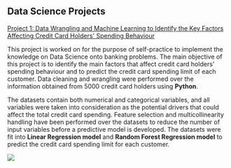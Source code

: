 ## Data Science Projects

[Project 1: Data Wrangling and Machine Learning to Identify the Key Factors Affecting Credit Card Holders' Spending Behaviour](https://github.com/nfiahmadfakhri/nfiahmadfakhri.github.io/blob/master/projects/Portfolio%20-%20Credit%20Card%20Spending%20Behaviour.ipynb)

This project is worked on for the purpose of self-practice to implement the knowledge on Data Science onto banking problems. The main objective of this project is to identify the main factors that affect credit card holders' spending behaviour and to predict the credit card spending limit of each customer. Data cleaning and wrangling were performed over the information obtained from 5000 credit card holders using __Python__. 

The datasets contain both numerical and categorical variables, and all variables were taken into consideration as the potential drivers that could affect the total credit card spending. Feature selection and multicollinearity handling have been performed over the datasets to reduce the number of input variables before a predictive model is developed. The datasets were fit into __Linear Regression model__ and __Random Forest Regression model__ to predict the credit card spending limit for each customer.


<img src="projects/Top 10 Factors Affecting Credit Card Total Spending.png?raw=true"/>
